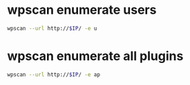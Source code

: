 # wpscan enumerate users
```bash
wpscan --url http://$IP/ -e u
```

# wpscan enumerate all plugins
```bash
wpscan --url http://$IP/ -e ap
```

